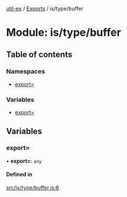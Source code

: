 [util-ex](../README.md) / [Exports](../modules.md) / is/type/buffer

# Module: is/type/buffer

## Table of contents

### Namespaces

- [export&#x3D;](is_type_buffer.export_.md)

### Variables

- [export&#x3D;](is_type_buffer.md#export&#x3D;)

## Variables

### export&#x3D;

• **export=**: `any`

#### Defined in

[src/is/type/buffer.js:6](https://github.com/snowyu/util-ex.js/blob/a11fd0d/src/is/type/buffer.js#L6)
